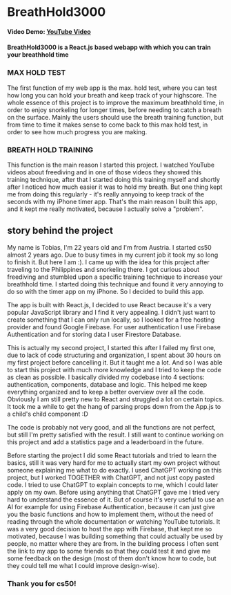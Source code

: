 # BreathHold3000

#### Video Demo: [YouTube Video](https://youtu.be/a02IFk9vgUU)

#### BreathHold3000 is a React.js based webapp with which you can train your breathhold time

### MAX HOLD TEST

The first function of my web app is the max. hold test, where you can test how long you can hold your breath and keep track of your highscore. The whole essence of this project is to improve the maximum breathhold time, in order to enjoy snorkeling for longer times, before needing to catch a breath on the surface. Mainly the users should use the breath training function, but from time to time it makes sense to come back to this max hold test, in order to see how much progress you are making.

### BREATH HOLD TRAINING

This function is the main reason I started this project. I watched YouTube videos about freediving and in one of those videos they showed this training technique, after that I started doing this training myself and shortly after I noticed how much easier it was to hold my breath. But one thing kept me from doing this regularly - it's really annyoing to keep track of the seconds with my iPhone timer app. That's the main reason I built this app, and it kept me really motivated, because I actually solve a "problem".

## story behind the project

My name is Tobias, I'm 22 years old and I'm from Austria. I started cs50 almost 2 years ago. Due to busy times in my current job it took my so long to finish it. But here I am :).
I came up with the idea for this project after traveling to the Philippines and snorkeling there. I got curious about freediving and stumbled upon a specific training technique to increase your breathhold time. I started doing this technique and found it very annoying to do so with the timer app on my iPhone. So I decided to build this app.

The app is built with React.js, I decided to use React because it's a very popular JavaScript library and I find it very appealing.
I didn't just want to create something that I can only run locally, so I looked for a free hosting provider and found Google Firebase.
For user authentication I use Firebase Authentication and for storing data I user Firestore Database.

This is actually my second project, I started this after I failed my first one, due to lack of code structuring and organization, I spent about 30 hours on my first project before cancelling it. But it taught me a lot. And so I was able to start this project with much more knowledge and I tried to keep the code as clean as possible.
I basically divided my codebase into 4 sections: authentication, components, database and logic. This helped me keep everything organized and to keep a better overview over all the code.
Obviously I am still pretty new to React and struggled a lot on certain topics. It took me a while to get the hang of parsing props down from the App.js to a child's child component :D

The code is probably not very good, and all the functions are not perfect, but still I'm pretty satisfied with the result.
I still want to continue working on this project and add a statistics page and a leaderboard in the future.

Before starting the project I did some React tutorials and tried to learn the basics, still it was very hard for me to actually start my own project without someone explaining me what to do exactly.
I used ChatGPT working on this project, but I worked TOGETHER with ChatGPT, and not just copy pasted code. I tried to use ChatGPT to explain concepts to me, which I could later apply on my own. Before using anything that ChatGPT gave me I tried very hard to understand the essence of it. But of course it's very useful to use an AI for example for using Firebase Authentication, because it can just give you the basic functions and how to implement them, without the need of reading through the whole documentation or watching YouTube tutorials.
It was a very good decision to host the app with Firebase, that kept me so motivated, because I was building something that could actually be used by people, no matter where they are from. In the building process I often sent the link to my app to some friends so that they could test it and give me some feedback on the design (most of them don't know how to code, but they could tell me what I could improve design-wise).

### Thank you for cs50!
